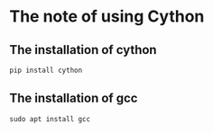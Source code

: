 # **The note of using Cython**

## The installation of cython
```python
pip install cython
```

## The installation of gcc
```shell
sudo apt install gcc
```